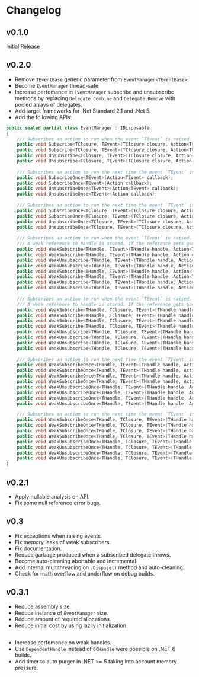 # Changelog

## v0.1.0

Initial Release

## v0.2.0

- Remove `TEventBase` generic parameter from `EventManager<TEventBase>`.
- Become `EventManager` thread-safe.
- Increase perfomance in `EventManager` subscribe and unsubscribe methods by replacing `Delegate.Combine` and `Delegate.Remove` with pooled arrays of delegates.
- Add target frameworks for .Net Standard 2.1 and .Net 5.
- Add the following APIs:
```cs
public sealed partial class EventManager : IDisposable
{
	/// Subscribes an action to run when the event `TEvent` is raised. The `closure` is passed as a parameter to `callback`.
	public void Subscribe<TClosure, TEvent>(TClosure closure, Action<TClosure, TEvent> callback);
	public void Subscribe<TClosure, TEvent>(TClosure closure, Action<TClosure> callback);
	public void Unsubscribe<TClosure, TEvent>(TClosure closure, Action<TClosure, TEvent> callback);
	public void Unsubscribe<TClosure, TEvent>(TClosure closure, Action<TClosure> callback);
	
	/// Subscribes an action to run the next time the event `TEvent` is raised.
	public void SubscribeOnce<TEvent>(Action<TEvent> callback);
	public void SubscribeOnce<TEvent>(Action callback);
	public void UnsubscribeOnce<TEvent>(Action<TEvent> callback);
	public void UnsubscribeOnce<TEvent>(Action callback);
		
	/// Subscribes an action to run the next time the event `TEvent` is raised. The `closure` is passed as a parameter to `callback`.
	public void SubscribeOnce<TClosure, TEvent>(TClosure closure, Action<TClosure, TEvent> callback);
	public void SubscribeOnce<TClosure, TEvent>(TClosure closure, Action<TClosure> callback);
	public void UnsubscribeOnce<TClosure, TEvent>(TClosure closure, Action<TClosure, TEvent> callback);
	public void UnsubscribeOnce<TClosure, TEvent>(TClosure closure, Action<TClosure> callback);
	
	/// Subscribes an action to run when the event `TEvent` is raised.
	/// A weak reference to handle is stored. If the reference gets garbage collected, the listener is automatically removed.
	public void WeakSubscribe<THandle, TEvent>(THandle handle, Action<TEvent> callback, bool trackResurrection);
	public void WeakSubscribe<THandle, TEvent>(THandle handle, Action callback, bool trackResurrection);
	public void WeakUnsubscribe<THandle, TEvent>(THandle handle, Action<TEvent> callback, bool trackResurrection);
	public void WeakUnsubscribe<THandle, TEvent>(THandle handle, Action callback, bool trackResurrection);
	public void WeakSubscribe<THandle, TEvent>(THandle handle, Action<THandle, TEvent> callback, bool trackResurrection);
	public void WeakSubscribe<THandle, TEvent>(THandle handle, Action<THandle> callback, bool trackResurrection);
	public void WeakUnsubscribe<THandle, TEvent>(THandle handle, Action<THandle, TEvent> callback, bool trackResurrection);
	public void WeakUnsubscribe<THandle, TEvent>(THandle handle, Action<THandle> callback, bool trackResurrection);
	
	/// Subscribes an action to run when the event `TEvent` is raised. The `closure` is passed as a parameter to `callback`.
	/// A weak reference to handle is stored. If the reference gets garbage collected, the listener is automatically removed.
	public void WeakSubscribe<THandle, TClosure, TEvent>(THandle handle, TClosure closure, Action<TClosure, TEvent> callback, bool trackResurrection);
	public void WeakSubscribe<THandle, TClosure, TEvent>(THandle handle, TClosure closure, Action<TClosure> callback, bool trackResurrection);
	public void WeakSubscribe<THandle, TClosure, TEvent>(THandle handle, TClosure closure, Action<THandle, TClosure, TEvent> callback, bool trackResurrection);
	public void WeakSubscribe<THandle, TClosure, TEvent>(THandle handle, TClosure closure, Action<THandle, TClosure> callback, bool trackResurrection);	
	public void WeakUnsubscribe<THandle, TClosure, TEvent>(THandle handle, TClosure closure, Action<TClosure, TEvent> callback, bool trackResurrection);
	public void WeakUnsubscribe<THandle, TClosure, TEvent>(THandle handle, TClosure closure, Action<TClosure> callback, bool trackResurrection);
	public void WeakUnsubscribe<THandle, TClosure, TEvent>(THandle handle, TClosure closure, Action<THandle, TClosure, TEvent> callback, bool trackResurrection);
	public void WeakUnsubscribe<THandle, TClosure, TEvent>(THandle handle, TClosure closure, Action<THandle, TClosure> callback, bool trackResurrection);
	
	/// Subscribes an action to run the next time the event `TEvent` is raised.
	public void WeakSubscribeOnce<THandle, TEvent>(THandle handle, Action<TEvent> callback, bool trackResurrection);
	public void WeakSubscribeOnce<THandle, TEvent>(THandle handle, Action callback, bool trackResurrection);
	public void WeakSubscribeOnce<THandle, TEvent>(THandle handle, Action<THandle, TEvent> callback, bool trackResurrection);
	public void WeakSubscribeOnce<THandle, TEvent>(THandle handle, Action<THandle> callback, bool trackResurrection);
	public void WeakUnsubscribeOnce<THandle, TEvent>(THandle handle, Action<TEvent> callback, bool trackResurrection);
	public void WeakUnsubscribeOnce<THandle, TEvent>(THandle handle, Action callback, bool trackResurrection);
	public void WeakUnsubscribeOnce<THandle, TEvent>(THandle handle, Action<THandle, TEvent> callback, bool trackResurrection);
	public void WeakUnsubscribeOnce<THandle, TEvent>(THandle handle, Action<THandle> callback, bool trackResurrection);

	/// Subscribes an action to run the next time the event `TEvent` is raised. The `closure` is passed as a parameter to `callback`.
	public void WeakSubscribeOnce<THandle, TClosure, TEvent>(THandle handle, TClosure closure, Action<TClosure, TEvent> callback, bool trackResurrection);
	public void WeakSubscribeOnce<THandle, TClosure, TEvent>(THandle handle, TClosure closure, Action<TClosure> callback, bool trackResurrection);
	public void WeakSubscribeOnce<THandle, TClosure, TEvent>(THandle handle, TClosure closure, Action<THandle, TClosure, TEvent> callback, bool trackResurrection);
	public void WeakSubscribeOnce<THandle, TClosure, TEvent>(THandle handle, TClosure closure, Action<THandle, TClosure> callback, bool trackResurrection);
	public void WeakUnsubscribeOnce<THandle, TClosure, TEvent>(THandle handle, TClosure closure, Action<TClosure, TEvent> callback, bool trackResurrection);
	public void WeakUnsubscribeOnce<THandle, TClosure, TEvent>(THandle handle, TClosure closure, Action<TClosure> callback, bool trackResurrection);
	public void WeakUnsubscribeOnce<THandle, TClosure, TEvent>(THandle handle, TClosure closure, Action<THandle, TClosure, TEvent> callback, bool trackResurrection);
	public void WeakUnsubscribeOnce<THandle, TClosure, TEvent>(THandle handle, TClosure closure, Action<THandle, TClosure> callback, bool trackResurrection);
}
```

## v0.2.1

- Apply nullable analysis on API.
- Fix some null reference error bugs.

## v0.3

- Fix exceptions when raising events.
- Fix memory leaks of weak subscribers.
- Fix documentation.
- Reduce garbage produced when a subscribed delegate throws.
- Become auto-cleaning abortable and incremental.
- Add internal multithreading on `.Dispose()` method and auto-cleaning.
- Check for math overflow and underflow on debug builds.

## v0.3.1

- Reduce assembly size.
- Reduce instance of `EventManager` size.
- Reduce amount of required allocations.
- Reduce initial cost by using lazily initialization.

##

- Increase perfomance on weak handles.
- Use `DependentHandle` instead of `GCHandle` were possible on .NET 6 builds.
- Add timer to auto purger in .NET >= 5 taking into account memory pressure.
